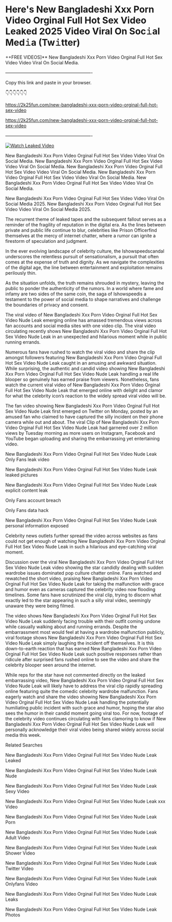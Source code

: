 # Here's New Bangladeshi Xxx Porn Video Orginal Full Hot Sex Video Leaked 2025 Video Viral On Soc𝚒al Med𝚒a (Tw𝚒tter)

++FREE VIDEOS]** New Bangladeshi Xxx Porn Video Orginal Full Hot Sex Video Video Viral On Social Media.

———————————————————-

Copy this link and paste in your browser.

👇👇👇👇👇👇

https://2k25fun.com/new-bangladeshi-xxx-porn-video-orginal-full-hot-sex-video

https://2k25fun.com/new-bangladeshi-xxx-porn-video-orginal-full-hot-sex-video

———————————————————-

[![Watch Leaked Video](https://miro.medium.com/v2/resize:fit:828/format:webp/1*cilzJN44JGOrTw9NJCrNHA.gif "Watch Leaked Video")](https://2k25fun.com/new-bangladeshi-xxx-porn-video-orginal-full-hot-sex-video)

New Bangladeshi Xxx Porn Video Orginal Full Hot Sex Video Video Viral On Social Media. New Bangladeshi Xxx Porn Video Orginal Full Hot Sex Video Video Viral On Social Media. New Bangladeshi Xxx Porn Video Orginal Full Hot Sex Video Video Viral On Social Media. New Bangladeshi Xxx Porn Video Orginal Full Hot Sex Video Video Viral On Social Media. New Bangladeshi Xxx Porn Video Orginal Full Hot Sex Video Video Viral On Social Media.

New Bangladeshi Xxx Porn Video Orginal Full Hot Sex Video Video Viral On Social Media 2025. New Bangladeshi Xxx Porn Video Orginal Full Hot Sex Video Video Viral On Social Media 2025.

The recurrent theme of leaked tapes and the subsequent fallout serves as a reminder of the fragility of reputation in the digital era. As the lines between private and public life continue to blur, celebrities like Prison Officerfind themselves at the mercy of internet chatter, where a rumor can ignite a firestorm of speculation and judgment.

In the ever evolving landscape of celebrity culture, the Ishowspeedscandal underscores the relentless pursuit of sensationalism, a pursuit that often comes at the expense of truth and dignity. As we navigate the complexities of the digital age, the line between entertainment and exploitation remains perilously thin.

As the situation unfolds, the truth remains shrouded in mystery, leaving the public to ponder the authenticity of the rumors. In a world where fame and infamy are two sides of the same coin, the saga of Ishowspeedis a testament to the power of social media to shape narratives and challenge the boundaries of privacy and consent.

The viral video of New Bangladeshi Xxx Porn Video Orginal Full Hot Sex Video Nude Leak emerging online has amassed tremendous views across fan accounts and social media sites with one video clip. The viral video circulating recently shows New Bangladeshi Xxx Porn Video Orginal Full Hot Sex Video Nude Leak in an unexpected and hilarious moment while in public running errands.

Numerous fans have rushed to watch the viral video and share the clip amongst followers featuring New Bangladeshi Xxx Porn Video Orginal Full Hot Sex Video Nude Leak caught in an amusing and awkward situation. While surprising, the authentic and candid video showing New Bangladeshi Xxx Porn Video Orginal Full Hot Sex Video Nude Leak handling a real life blooper so genuinely has earned praise from viewers. Nonetheless, fans watch the current viral video of New Bangladeshi Xxx Porn Video Orginal Full Hot Sex Video Nude Leak that emerged online with delight and clamor for what the celebrity icon’s reaction to the widely spread viral video will be.

The fan video showing New Bangladeshi Xxx Porn Video Orginal Full Hot Sex Video Nude Leak first emerged on Twitter on Monday, posted by an amused fan who claimed to have captured the silly incident on their phone camera while out and about. The viral Clip of New Bangladeshi Xxx Porn Video Orginal Full Hot Sex Video Nude Leak had garnered over 2 million views by Tuesday morning as more users on Instagram, Facebook and YouTube began uploading and sharing the embarrassing yet entertaining video.

New Bangladeshi Xxx Porn Video Orginal Full Hot Sex Video Nude Leak Only Fans leak video

New Bangladeshi Xxx Porn Video Orginal Full Hot Sex Video Nude Leak leaked pictures

New Bangladeshi Xxx Porn Video Orginal Full Hot Sex Video Nude Leak explicit content leak

Only Fans account breach

Only Fans data hack

New Bangladeshi Xxx Porn Video Orginal Full Hot Sex Video Nude Leak personal information exposed

Celebrity news outlets further spread the video across websites as fans could not get enough of watching New Bangladeshi Xxx Porn Video Orginal Full Hot Sex Video Nude Leak in such a hilarious and eye-catching viral moment.

Discussion over the viral New Bangladeshi Xxx Porn Video Orginal Full Hot Sex Video Nude Leak video showing the star candidly dealing with sudden wardrobe issues dominated pop culture chatter online. Fans watched and rewatched the short video, praising New Bangladeshi Xxx Porn Video Orginal Full Hot Sex Video Nude Leak for taking the malfunction with grace and humor even as cameras captured the celebrity video now flooding timelines. Some fans have scrutinized the viral clip, trying to discern what exactly led to the star appearing in such a silly viral video, seemingly unaware they were being filmed.

The video shows New Bangladeshi Xxx Porn Video Orginal Full Hot Sex Video Nude Leak suddenly facing trouble with their outfit coming undone while casually walking about and running errands. Despite the embarrassment most would feel at having a wardrobe malfunction publicly, viral footage shows New Bangladeshi Xxx Porn Video Orginal Full Hot Sex Video Nude Leak simply laughing the incident off themselves. It is this down-to-earth reaction that has earned New Bangladeshi Xxx Porn Video Orginal Full Hot Sex Video Nude Leak such positive responses rather than ridicule after surprised fans rushed online to see the video and share the celebrity blooper seen around the internet.

While reps for the star have not commented directly on the leaked embarrassing video, New Bangladeshi Xxx Porn Video Orginal Full Hot Sex Video Nude Leak will likely have to address the viral clip rapidly spreading online featuring quite the comedic celebrity wardrobe malfunction. Fans eagerly watch and share the video showing New Bangladeshi Xxx Porn Video Orginal Full Hot Sex Video Nude Leak handling the potentially humiliating public incident with such grace and humor, hoping the star also sees the humor in their candid moment going viral too. For now, footage of the celebrity video continues circulating with fans clamoring to know if New Bangladeshi Xxx Porn Video Orginal Full Hot Sex Video Nude Leak will personally acknowledge their viral video being shared widely across social media this week.

Related Searches

New Bangladeshi Xxx Porn Video Orginal Full Hot Sex Video Nude Leak Leaked

New Bangladeshi Xxx Porn Video Orginal Full Hot Sex Video Nude Leak Nude

New Bangladeshi Xxx Porn Video Orginal Full Hot Sex Video Nude Leak Sexy Video

New Bangladeshi Xxx Porn Video Orginal Full Hot Sex Video Nude Leak xxx Video

New Bangladeshi Xxx Porn Video Orginal Full Hot Sex Video Nude Leak Porn

New Bangladeshi Xxx Porn Video Orginal Full Hot Sex Video Nude Leak Adult Video

New Bangladeshi Xxx Porn Video Orginal Full Hot Sex Video Nude Leak Shower Video

New Bangladeshi Xxx Porn Video Orginal Full Hot Sex Video Nude Leak Twitter Video

New Bangladeshi Xxx Porn Video Orginal Full Hot Sex Video Nude Leak Onlyfans Video

New Bangladeshi Xxx Porn Video Orginal Full Hot Sex Video Nude Leak Leaks

New Bangladeshi Xxx Porn Video Orginal Full Hot Sex Video Nude Leak Photos